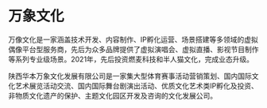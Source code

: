 # 万象文化

万像文化是一家涵盖技术开发、内容制作、IP孵化运营、场景搭建等多领域的虚拟偶像平台型服务商，先后为众多品牌提供了虚拟演唱会、虚拟直播、影视节目制作等系列专业级场景。2021年，先后投资燃麦科技和半人猫文化，完成业态升级。

陕西华本万象文化发展有限公司是一家集大型体育赛事活动营销策划、国内国际文化艺术展览活动交流、国内国际舞台剧演出活动、优质文化艺术类IP孵化及投资、非物质文化遗产的保护、主题文化园区开发及咨询的文化发展公司。
